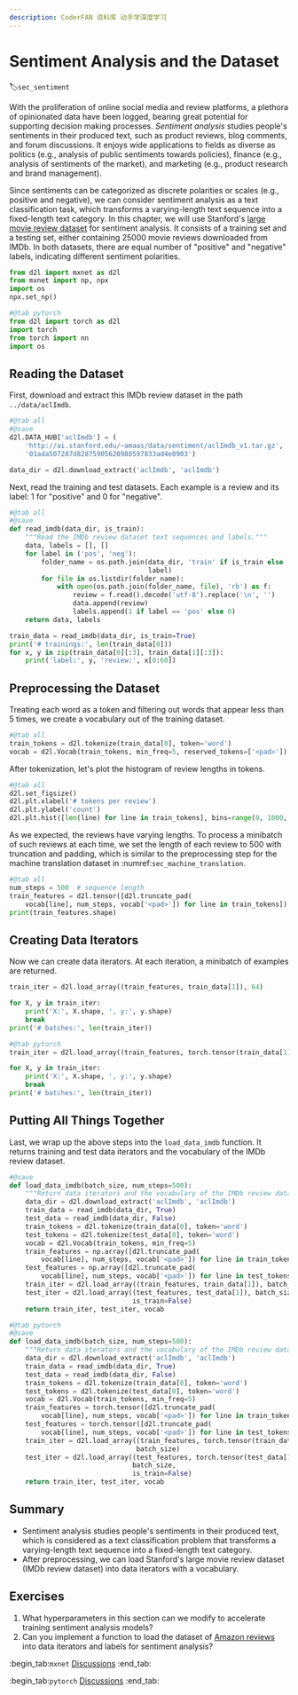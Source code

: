 ```yaml
---
description: CoderFAN 资料库 动手学深度学习
---
```


# Sentiment Analysis and the Dataset
:label:`sec_sentiment`


With the proliferation of online social media
and review platforms,
a plethora of
opinionated data
have been logged,
bearing great potential for
supporting decision making processes.
*Sentiment analysis*
studies people's sentiments
in their produced text,
such as product reviews,
blog comments,
and
forum discussions.
It enjoys wide applications
to fields as diverse as 
politics (e.g., analysis of public sentiments towards policies),
finance (e.g., analysis of sentiments of the market),
and 
marketing (e.g., product research and brand management).

Since sentiments
can be categorized
as discrete polarities or scales (e.g., positive and negative),
we can consider 
sentiment analysis 
as a text classification task,
which transforms a varying-length text sequence
into a fixed-length text category.
In this chapter,
we will use Stanford's [large movie review dataset](https://ai.stanford.edu/~amaas/data/sentiment/)
for sentiment analysis. 
It consists of a training set and a testing set, 
either containing 25000 movie reviews downloaded from IMDb.
In both datasets, 
there are equal number of 
"positive" and "negative" labels,
indicating different sentiment polarities.

```python
from d2l import mxnet as d2l
from mxnet import np, npx
import os
npx.set_np()
```

```python
#@tab pytorch
from d2l import torch as d2l
import torch
from torch import nn
import os
```

##  Reading the Dataset

First, download and extract this IMDb review dataset
in the path `../data/aclImdb`.

```python
#@tab all
#@save
d2l.DATA_HUB['aclImdb'] = (
    'http://ai.stanford.edu/~amaas/data/sentiment/aclImdb_v1.tar.gz',
    '01ada507287d82875905620988597833ad4e0903')

data_dir = d2l.download_extract('aclImdb', 'aclImdb')
```

Next, read the training and test datasets. Each example is a review and its label: 1 for "positive" and 0 for "negative".

```python
#@tab all
#@save
def read_imdb(data_dir, is_train):
    """Read the IMDb review dataset text sequences and labels."""
    data, labels = [], []
    for label in ('pos', 'neg'):
        folder_name = os.path.join(data_dir, 'train' if is_train else 'test',
                                   label)
        for file in os.listdir(folder_name):
            with open(os.path.join(folder_name, file), 'rb') as f:
                review = f.read().decode('utf-8').replace('\n', '')
                data.append(review)
                labels.append(1 if label == 'pos' else 0)
    return data, labels

train_data = read_imdb(data_dir, is_train=True)
print('# trainings:', len(train_data[0]))
for x, y in zip(train_data[0][:3], train_data[1][:3]):
    print('label:', y, 'review:', x[0:60])
```

## Preprocessing the Dataset

Treating each word as a token
and filtering out words that appear less than 5 times,
we create a vocabulary out of the training dataset.

```python
#@tab all
train_tokens = d2l.tokenize(train_data[0], token='word')
vocab = d2l.Vocab(train_tokens, min_freq=5, reserved_tokens=['<pad>'])
```

After tokenization,
let's plot the histogram of
review lengths in tokens.

```python
#@tab all
d2l.set_figsize()
d2l.plt.xlabel('# tokens per review')
d2l.plt.ylabel('count')
d2l.plt.hist([len(line) for line in train_tokens], bins=range(0, 1000, 50));
```

As we expected,
the reviews have varying lengths.
To process
a minibatch of such reviews at each time,
we set the length of each review to 500 with truncation and padding,
which is similar to 
the preprocessing step 
for the machine translation dataset
in :numref:`sec_machine_translation`.

```python
#@tab all
num_steps = 500  # sequence length
train_features = d2l.tensor([d2l.truncate_pad(
    vocab[line], num_steps, vocab['<pad>']) for line in train_tokens])
print(train_features.shape)
```

## Creating Data Iterators

Now we can create data iterators.
At each iteration, a minibatch of examples are returned.

```python
train_iter = d2l.load_array((train_features, train_data[1]), 64)

for X, y in train_iter:
    print('X:', X.shape, ', y:', y.shape)
    break
print('# batches:', len(train_iter))
```

```python
#@tab pytorch
train_iter = d2l.load_array((train_features, torch.tensor(train_data[1])), 64)

for X, y in train_iter:
    print('X:', X.shape, ', y:', y.shape)
    break
print('# batches:', len(train_iter))
```

## Putting All Things Together

Last, we wrap up the above steps into the `load_data_imdb` function.
It returns training and test data iterators and the vocabulary of the IMDb review dataset.

```python
#@save
def load_data_imdb(batch_size, num_steps=500):
    """Return data iterators and the vocabulary of the IMDb review dataset."""
    data_dir = d2l.download_extract('aclImdb', 'aclImdb')
    train_data = read_imdb(data_dir, True)
    test_data = read_imdb(data_dir, False)
    train_tokens = d2l.tokenize(train_data[0], token='word')
    test_tokens = d2l.tokenize(test_data[0], token='word')
    vocab = d2l.Vocab(train_tokens, min_freq=5)
    train_features = np.array([d2l.truncate_pad(
        vocab[line], num_steps, vocab['<pad>']) for line in train_tokens])
    test_features = np.array([d2l.truncate_pad(
        vocab[line], num_steps, vocab['<pad>']) for line in test_tokens])
    train_iter = d2l.load_array((train_features, train_data[1]), batch_size)
    test_iter = d2l.load_array((test_features, test_data[1]), batch_size,
                               is_train=False)
    return train_iter, test_iter, vocab
```

```python
#@tab pytorch
#@save
def load_data_imdb(batch_size, num_steps=500):
    """Return data iterators and the vocabulary of the IMDb review dataset."""
    data_dir = d2l.download_extract('aclImdb', 'aclImdb')
    train_data = read_imdb(data_dir, True)
    test_data = read_imdb(data_dir, False)
    train_tokens = d2l.tokenize(train_data[0], token='word')
    test_tokens = d2l.tokenize(test_data[0], token='word')
    vocab = d2l.Vocab(train_tokens, min_freq=5)
    train_features = torch.tensor([d2l.truncate_pad(
        vocab[line], num_steps, vocab['<pad>']) for line in train_tokens])
    test_features = torch.tensor([d2l.truncate_pad(
        vocab[line], num_steps, vocab['<pad>']) for line in test_tokens])
    train_iter = d2l.load_array((train_features, torch.tensor(train_data[1])),
                                batch_size)
    test_iter = d2l.load_array((test_features, torch.tensor(test_data[1])),
                               batch_size,
                               is_train=False)
    return train_iter, test_iter, vocab
```

## Summary

* Sentiment analysis studies people's sentiments in their produced text, which is considered as a text classification problem that transforms a varying-length text sequence
into a fixed-length text category.
* After preprocessing, we can load Stanford's large movie review dataset (IMDb review dataset) into data iterators with a vocabulary.


## Exercises


1. What hyperparameters in this section can we modify to accelerate training sentiment analysis models?
1. Can you implement a function to load the dataset of [Amazon reviews](https://snap.stanford.edu/data/web-Amazon.html) into data iterators and labels for sentiment analysis?


:begin_tab:`mxnet`
[Discussions](https://discuss.d2l.ai/t/391)
:end_tab:

:begin_tab:`pytorch`
[Discussions](https://discuss.d2l.ai/t/1387)
:end_tab:
